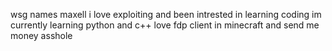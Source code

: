 wsg names maxell i love exploiting and been intrested in learning coding im currently learning python and c++ 
love fdp client in minecraft and send me money asshole 

